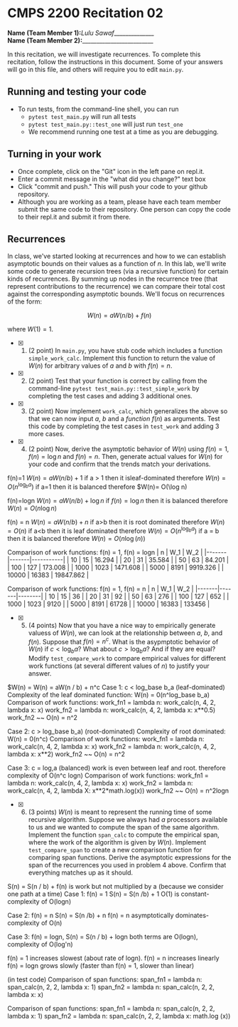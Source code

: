# CMPS 2200  Recitation 02

**Name (Team Member 1):**_Lulu Sawaf_______________  
**Name (Team Member 2):**_________________________

In this recitation, we will investigate recurrences. 
To complete this recitation, follow the instructions in this document. Some of your answers will go in this file, and others will require you to edit `main.py`.



## Running and testing your code
- To run tests, from the command-line shell, you can run
  + `pytest test_main.py` will run all tests
  + `pytest test_main.py::test_one` will just run `test_one`
  + We recommend running one test at a time as you are debugging.

## Turning in your work

- Once complete, click on the "Git" icon in the left pane on repl.it.
- Enter a commit message in the "what did you change?" text box
- Click "commit and push." This will push your code to your github repository.
- Although you are working as a team, please have each team member submit the same code to their repository. One person can copy the code to their repl.it and submit it from there.

## Recurrences

In class, we've started looking at recurrences and how to we can establish asymptotic bounds on their values as a function of $n$. In this lab, we'll write some code to generate recursion trees (via a recursive function) for certain kinds of recurrences. By summing up nodes in the recurrence tree (that represent contributions to the recurrence) we can compare their total cost against the corresponding asymptotic bounds. We'll focus on  recurrences of the form:

$$ W(n) = aW(n/b) + f(n) $$

where $W(1) = 1$.

- [x] 1. (2 point) In `main.py`, you have stub code which includes a function `simple_work_calc`. Implement this function to return the value of $W(n)$ for arbitrary values of $a$ and $b$ with $f(n)=n$.

- [x] 2. (2 point) Test that your function is correct by calling from the command-line `pytest test_main.py::test_simple_work` by completing the test cases and adding 3 additional ones.

- [x] 3. (2 point) Now implement `work_calc`, which generalizes the above so that we can now input $a$, $b$ and a *function* $f(n)$ as arguments. Test this code by completing the test cases in `test_work` and adding 3 more cases.

- [x] 4. (2 point) Now, derive the asymptotic behavior of $W(n)$ using $f(n) = 1$, $f(n) = \log n$ and $f(n) = n$. Then, generate actual values for $W(n)$ for your code and confirm that the trends match your derivations.

f(n)=1
  $W(n) = aW(n/b) + 1$
  if a > 1 then it isleaf-dominated therefore $W(n) = O(n^{\log_b a})$
  if a=1 then it is balanced therefore $W(n)= O(\log n)

f(n)=logn
  $W(n) = aW(n/b) + \log n$
  if $f(n) = \log n$ then it is balanced therefore $W(n) = O(n\log n)$

f(n) = n
  $W(n) = aW(n/b) + n$
  if a>b then it is root dominated therefore $W(n) = O(n)$
  if a<b then it is leaf dominated therefore $W(n) = O(n^{\log_b a})$
  if a = b then it is balanced therefore $W(n) = O(n\log (n))$ 

Comparison of work functions:
f(n) = 1, f(n) = logn
|     n |   W_1 |       W_2 |
|-------|-------|-----------|
|    10 |    15 |    16.294 |
|    20 |    31 |    35.584 |
|    50 |    63 |    84.201 |
|   100 |   127 |   173.008 |
|  1000 |  1023 |  1471.608 |
|  5000 |  8191 |  9919.326 |
| 10000 | 16383 | 19847.862 |

Comparison of work functions:
f(n) = 1, f(n) = n
|     n |   W_1 |    W_2 |
|-------|-------|--------|
|    10 |    15 |     36 |
|    20 |    31 |     92 |
|    50 |    63 |    276 |
|   100 |   127 |    652 |
|  1000 |  1023 |   9120 |
|  5000 |  8191 |  61728 |
| 10000 | 16383 | 133456 |
       

- [x] 5. (4 points) Now that you have a nice way to empirically generate valuess of $W(n)$, we can look at the relationship between $a$, $b$, and $f(n)$. Suppose that $f(n) = n^c$. What is the asypmptotic behavior of $W(n)$ if $c < \log_b a$? What about $c > \log_b a$? And if they are equal? Modify `test_compare_work` to compare empirical values for different work functions (at several different values of $n$) to justify your answer. 

$W(n) = W(n) = aW(n / b) + n^c
Case 1: c < log_base b_a (leaf-dominated)
Complexity of the leaf dominated function: W(n) = 0(n^log_base b_a)
Comparison of work functions:
work_fn1 = lambda n: work_calc(n, 4, 2, lambda x: x)
work_fn2 = lambda n: work_calc(n, 4, 2, lambda x: x**0.5)
work_fn2 ~~ O(n) = n^2


Case 2: c > log_base b_a) (root-dominated)
Complexity of root dominated: W(n) = 0(n^c)
Comparison of work functions:
work_fn1 = lambda n: work_calc(n, 4, 2, lambda x: x)
work_fn2 = lambda n: work_calc(n, 4, 2, lambda x: x**2)
work_fn2 ~~ O(n) = n^2

Case 3: c = log,a (balanced)
work is even between leaf and root. therefore complexity of O(n^c logn)
Comparison of work functions:
work_fn1 = lambda n: work_calc(n, 4, 2, lambda x: x)
work_fn2 = lambda n: work_calc(n, 4, 2, lambda X: x**2*math.log(x))
work_fn2 ~~ O(n) = n^2logn


- [x] 6. (3 points) $W(n)$ is meant to represent the running time of some recursive algorithm. Suppose we always had $a$ processors available to us and we wanted to compute the span of the same algorithm. Implement the function `span_calc` to compute the empirical span, where the work of the algorithm is given by $W(n)$. Implement `test_compare_span` to create a new comparison function for comparing span functions. Derive the asymptotic expressions for the span of the recurrences you used in problem 4 above. Confirm that everything matches up as it should. 

S(n) = S(n / b) + f(n) is work but not multiplied by a (because we consider one path at a time)
Case 1: f(n) = 1    S(n) = S(n /b) + 1
O(1) is constant- complexity of O(logn)

Case 2: f(n) = n    S(n) = S(n /b) + n
f(n) = n asymptotically dominates- complexity of O(n)

Case 3: f(n) = logn,    S(n) = S(n / b) + logn
both terms are O(logn), complexity of O(log'n)

f(n) = 1 increases slowest (about rate of logn). f(n) = n increases linearly
f(n) = logn grows slowly (faster than f(n) = 1, slower than linear)

(in test code)
Comparison of span functions:
span_fn1 = lambda n: span_calc(n, 2, 2, lambda x: 1)
span_fn2 = lambda n: span_calc(n, 2, 2, lambda x: x)

Comparison of span functions:
span_fn1 = lambda n: span_calc(n, 2, 2, lambda x: 1)
span_fn2 = lambda n: span_calc(n, 2, 2, lambda x: math.log (x))
